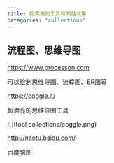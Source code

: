```yaml
---
title: 超实用的工具和网站收集
categories: "collections"
---
```


## 流程图、思维导图 ##

https://www.processon.com

可以绘制思维导图、流程图、ER图等

https://coggle.it/

超漂亮的思维导图工具

![](tool collections/coggle.png)

http://naotu.baidu.com/

百度脑图




